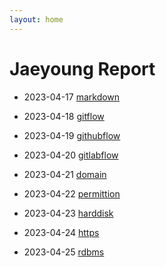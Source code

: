 ```yaml
---
layout: home
---
```


# Jaeyoung Report   

* 2023-04-17 [markdown](markdown)
* 2023-04-18 [gitflow](gitflow)
* 2023-04-19 [githubflow](githubflow)
* 2023-04-20 [gitlabflow](gitlabflow)
* 2023-04-21 [domain](domain)

* 2023-04-22 [permittion](permittion)
* 2023-04-23 [harddisk](harddisk)

* 2023-04-24 [https](https)
* 2023-04-25 [rdbms](rdbms)